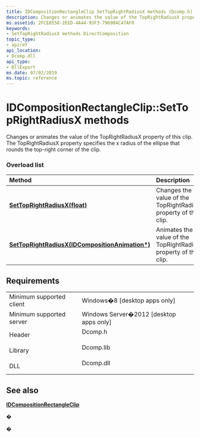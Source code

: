 ```yaml
---
title: IDCompositionRectangleClip SetTopRightRadiusX methods (Dcomp.h)
description: Changes or animates the value of the TopRightRadiusX property of this clip. The TopRightRadiusX property specifies the x radius of the ellipse that rounds the top-right corner of the clip.
ms.assetid: 2FCE8558-2EED-4A44-93F3-796984C47AF0
keywords:
- SetTopRightRadiusX methods DirectComposition
topic_type:
- apiref
api_location:
- Dcomp.dll
api_type:
- DllExport
ms.date: 07/02/2019
ms.topic: reference
---
```


# IDCompositionRectangleClip::SetTopRightRadiusX methods

Changes or animates the value of the TopRightRadiusX property of this clip. The TopRightRadiusX property specifies the x radius of the ellipse that rounds the top-right corner of the clip.

### Overload list



| Method                                                                                                                       | Description                                                                 |
|:-----------------------------------------------------------------------------------------------------------------------------|:----------------------------------------------------------------------------|
| [**SetTopRightRadiusX(float)**](https://msdn.microsoft.com/library/Hh448916(v=VS.85).aspx)                                     | Changes the value of the TopRightRadiusX property of this clip.<br/>  |
| [**SetTopRightRadiusX(IDCompositionAnimation\*)**](https://msdn.microsoft.com/library/Hh448917(v=VS.85).aspx) | Animates the value of the TopRightRadiusX property of this clip.<br/> |



## Requirements



|                                     |                                                                                      |
|-------------------------------------|--------------------------------------------------------------------------------------|
| Minimum supported client<br/> | Windows�8 \[desktop apps only\]<br/>                                           |
| Minimum supported server<br/> | Windows Server�2012 \[desktop apps only\]<br/>                                 |
| Header<br/>                   | <dl> <dt>Dcomp.h</dt> </dl>   |
| Library<br/>                  | <dl> <dt>Dcomp.lib</dt> </dl> |
| DLL<br/>                      | <dl> <dt>Dcomp.dll</dt> </dl> |



## See also

<dl> <dt>

[**IDCompositionRectangleClip**](https://msdn.microsoft.com/library/Hh437434(v=VS.85).aspx)
</dt> </dl>

�

�





